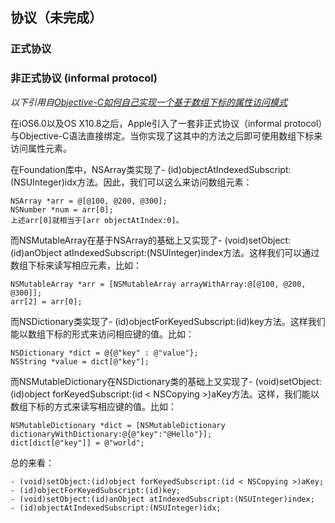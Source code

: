 ## 协议（未完成）

### 正式协议

### 非正式协议 (informal protocol)

*以下引用自[Objective-C如何自己实现一个基于数组下标的属性访问模式](http://blog.csdn.net/likendsl/article/details/44671823)*

在iOS6.0以及OS X10.8之后，Apple引入了一套非正式协议（informal protocol）与Objective-C语法直接绑定。当你实现了这其中的方法之后即可使用数组下标来访问属性元素。

在Foundation库中，NSArray类实现了- (id)objectAtIndexedSubscript:(NSUInteger)idx方法。因此，我们可以这么来访问数组元素：
```
NSArray *arr = @[@100, @200, @300];
NSNumber *num = arr[0];
上述arr[0]就相当于[arr objectAtIndex:0]。
```

而NSMutableArray在基于NSArray的基础上又实现了- (void)setObject:(id)anObject atIndexedSubscript:(NSUInteger)index方法。这样我们可以通过数组下标来读写相应元素，比如：
```
NSMutableArray *arr = [NSMutableArray arrayWithArray:@[@100, @200, @300]];
arr[2] = arr[0];
```

而NSDictionary类实现了- (id)objectForKeyedSubscript:(id)key方法。这样我们能以数组下标的形式来访问相应键的值。比如：
```
NSDictionary *dict = @{@"key" : @"value"};
NSString *value = dict[@"key"];
```

而NSMutableDictionary在NSDictionary类的基础上又实现了- (void)setObject:(id)object forKeyedSubscript:(id < NSCopying >)aKey方法。这样，我们能以数组下标的方式来读写相应键的值。比如：
```
NSMutableDictionary *dict = [NSMutableDictionary dictionaryWithDictionary:@{@"key":"@Hello"}];
dict[dict[@"key"]] = @"world";
```

总的来看：
```
- (void)setObject:(id)object forKeyedSubscript:(id < NSCopying >)aKey;
- (id)objectForKeyedSubscript:(id)key;
- (void)setObject:(id)anObject atIndexedSubscript:(NSUInteger)index;
- (id)objectAtIndexedSubscript:(NSUInteger)idx;
```
